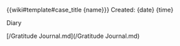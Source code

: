 {{wiki#template#case_title {name}}}
Created: {date} {time}

Diary 

[/Gratitude Journal.md](/Gratitude Journal.md)
